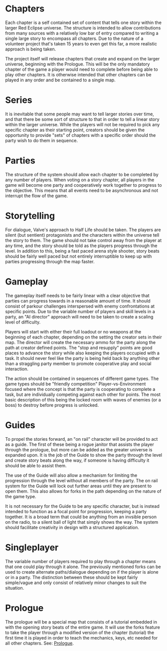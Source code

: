 # Chapters

Each chapter is a self contained set of content that tells one story within the larger Red Eclipse universe. The structure is intended to allow contributions from many sources with a relatively low bar of entry compared to writing a single large story to encompass all chapters. Due to the nature of a volunteer project that's taken 15 years to even get this far, a more realistic approach is being taken.

The project itself will release chapters that create and expand on the larger universe, beginning with the Prologue. This will be the only mandatory chapter of the game a player would need to complete before being able to play other chapters. It is otherwise intended that other chapters can be played in any order and be contained to a single map.

# Series

It is inevitable that some people may want to tell larger stories over time, and that there be some sort of structure to that in order to tell a linear story within the larger universe. While the players will not be required to pick any specific chapter as their starting point, creators should be given the opportunity to provide "sets" of chapters with a specific order should the party wish to do them in sequence.

# Parties

The structure of the system should allow each chapter to be completed by any number of players. When voting on a story chapter, all players in the game will become one party and cooperatively work together to progress to the objective. This means that all events need to be asynchronous and not interrupt the flow of the game.

# Storytelling

For dialogue, Valve's approach to Half Life should be taken. The players are silent (but sentient) protagonists and the characters within the universe tell the story to them. The game should not take control away from the player at any time, and the story should be told as the players progress through the level. In addition to this, being a fast paced arena style shooter, story beats should be fairly well paced but not entirely interruptible to keep up with parties progressing through the map faster.

# Gameplay

The gameplay itself needs to be fairly linear with a clear objective that parties can progress towards in a reasonable amount of time. It should consist of parkour challenges interspersed with enemy confrontations at specific points. Due to the variable number of players and skill levels in a party, an "AI director" approach will need to be taken to create a scaling level of difficulty.

Players will start with either their full loadout or no weapons at the beginning of each chapter, depending on the setting the creator sets in their map. The director will create the necessary ammo for the party along the path at creator defined points. The "stop and resupply" points are good places to advance the story while also keeping the players occupied with a task. It should never feel like the party is being held back by anything other than a straggling party member to promote cooperative play and social interaction.

The action should be contained in sequences of different game types. The game types should be "friendly competition" Player-vs-Environment focused where the concept is that the party is cooperating to complete a task, but are individually competing against each other for points. The most basic description of this being the locked room with waves of enemies (or a boss) to destroy before progress is unlocked.

# Guides

To propel the stories forward, an "on rail" character will be provided to act as a guide. The first of these being a rogue janitor that assists the player through the prologue, but more can be added as the greater universe is expanded upon. It is the job of the Guide to show the party through the level and create story beats along the way, if someone is having difficulty it should be able to assist them.

The use of the Guide will also allow a mechanism for limiting the progression through the level without all members of the party. The on rail system for the Guide will lock out further areas until they are present to open them. This also allows for forks in the path depending on the nature of the game type.

It is not necessary for the Guide to be any specific character, but is instead intended to function as a focal point for progression, keeping a party together. It is a broad term that could be anything from an invsible person on the radio, to a silent ball of light that simply shows the way. The system should facilitate creativity in design with a structured application.

# Singleplayer

The variable number of players required to play through a chapter means that one could play through it alone. The previously mentioned forks can be used to create alternate paths/dialogue depending on if the player is alone or in a party. The distinction between these should be kept fairly simple/vague and only consist of relatively minor changes to suit the situation.

# Prologue

The prologue will be a special map that consists of a tutorial embedded in with the opening story beats of the entire game. It will use the forks feature to take the player through a modified version of the chapter (tutorial) the first time it is played in order to teach the mechanics, keys, etc needed for all other chapters. See: [Prologue](Prologue.md).
